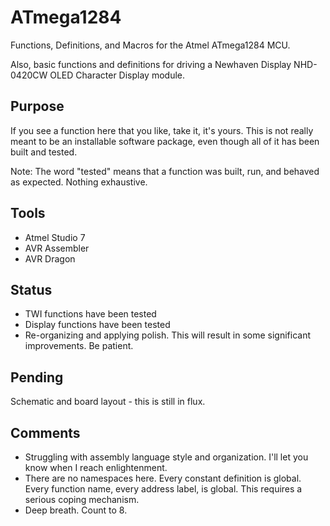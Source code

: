 # ATmega1284
Functions, Definitions, and Macros for the Atmel ATmega1284 MCU.

Also, basic functions and definitions for driving a Newhaven Display NHD-0420CW OLED Character Display module.
## Purpose
If you see a function here that you like, take it, it's yours. This is not really meant to be an installable software package, even though all of it has been built and tested.

Note: The word "tested" means that a function was built, run, and behaved as expected. Nothing exhaustive.
## Tools
- Atmel Studio 7
- AVR Assembler
- AVR Dragon
## Status
- TWI functions have been tested
- Display functions have been tested
- Re-organizing and applying polish. This will result in some significant improvements. Be patient.
## Pending
Schematic and board layout - this is still in flux.
## Comments
- Struggling with assembly language style and organization. I'll let you know when I reach enlightenment.
- There are no namespaces here. Every constant definition is global. Every function name, every address label, is global. This requires a serious coping mechanism.
- Deep breath. Count to 8.
